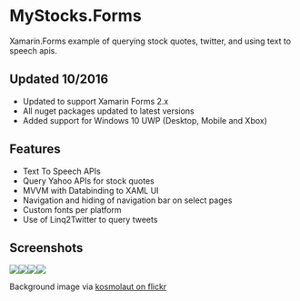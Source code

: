 MyStocks.Forms
==============

Xamarin.Forms example of querying stock quotes, twitter, and using text to speech apis.

## Updated 10/2016

* Updated to support Xamarin Forms 2.x
* All nuget packages updated to latest versions
* Added support for Windows 10 UWP (Desktop, Mobile and Xbox)

## Features

* Text To Speech APIs
* Query Yahoo APIs for stock quotes
* MVVM with Databinding to XAML UI
* Navigation and hiding of navigation bar on select pages
* Custom fonts per platform
* Use of Linq2Twitter to query tweets

## Screenshots
![](./tree/master/Screenshots/MyStocksAndroid.png)![](./tree/master/Screenshots/MyStocksiOS.png)![](./tree/master/Screenshots/UWPDesktopScreenshot.png)![](./tree/master/Screenshots/UWP-Mobile-Screenshot.png)


Background image via [kosmolaut on flickr](https://www.flickr.com/photos/helico/422215562/in/photolist-7gi33H-DiXYE-41LMv-7gvpU-azKr2q-5mCd6i-bzd4M8-aeenJC-7H6wBx-ahM4qb-nmcn9T-5gQECw-aEK49F-edJ1JT-2fsf8-6bxWCY-ir8RG8-5NgGbq-b8m6b6-91LSvi-91PE5J-adQQhL-b8n78K-fKwPcL-b8kEYe-7bJuYE-7bEEMF-7bEFsK-7bEEUr-7bJu7E-7bJuGQ-7bEEGB-7bEFgc-7bJuPY-7bJv17-7bEF2e-8LCNW2-cBZ96E-5n1X7C-5HGZbP-5APAft-af1eoM-bt4kHK-emHgto-4LWAnp-nNNgt7-nNP1kD-27pYAk-4Zyo9A-7bJutC/)

